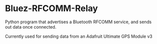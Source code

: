 # Bluez-RFCOMM-Relay

Python program that advertises a Bluetooth RFCOMM service, and sends out data once connected.

Currently used for sending data from an Adafruit Ultimate GPS Module v3


